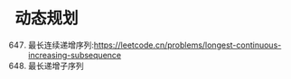 # 动态规划
647. 最长连续递增序列:https://leetcode.cn/problems/longest-continuous-increasing-subsequence
301. 最长递增子序列